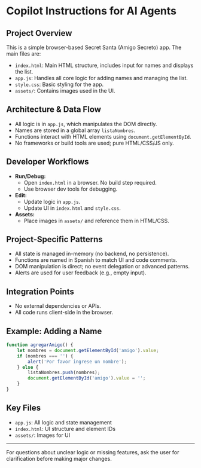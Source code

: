# Copilot Instructions for AI Agents

## Project Overview
This is a simple browser-based Secret Santa (Amigo Secreto) app. The main files are:
- `index.html`: Main HTML structure, includes input for names and displays the list.
- `app.js`: Handles all core logic for adding names and managing the list.
- `style.css`: Basic styling for the app.
- `assets/`: Contains images used in the UI.

## Architecture & Data Flow
- All logic is in `app.js`, which manipulates the DOM directly.
- Names are stored in a global array `listaNombres`.
- Functions interact with HTML elements using `document.getElementById`.
- No frameworks or build tools are used; pure HTML/CSS/JS only.

## Developer Workflows
- **Run/Debug:**
  - Open `index.html` in a browser. No build step required.
  - Use browser dev tools for debugging.
- **Edit:**
  - Update logic in `app.js`.
  - Update UI in `index.html` and `style.css`.
- **Assets:**
  - Place images in `assets/` and reference them in HTML/CSS.

## Project-Specific Patterns
- All state is managed in-memory (no backend, no persistence).
- Functions are named in Spanish to match UI and code comments.
- DOM manipulation is direct; no event delegation or advanced patterns.
- Alerts are used for user feedback (e.g., empty input).

## Integration Points
- No external dependencies or APIs.
- All code runs client-side in the browser.

## Example: Adding a Name
```js
function agregarAmigo() {
    let nombres = document.getElementById('amigo').value;
    if (nombres === '') {
        alert('Por favor ingrese un nombre');
    } else {
        listaNombres.push(nombres);
        document.getElementById('amigo').value = '';
    }
}
```

## Key Files
- `app.js`: All logic and state management
- `index.html`: UI structure and element IDs
- `assets/`: Images for UI

---
For questions about unclear logic or missing features, ask the user for clarification before making major changes.
